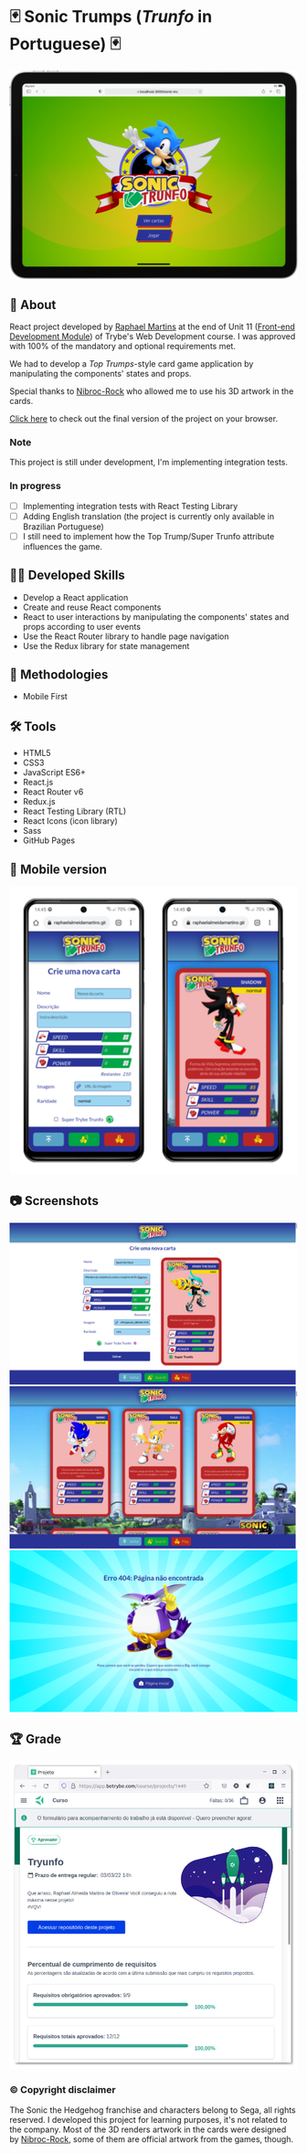# :black_joker: Sonic Trumps (_Trunfo_ in Portuguese) :black_joker:

![Title Screen](./imgs/title-screen.png)

## :page_with_curl: About

React project developed by [Raphael Martins](https://www.linkedin.com/in/raphaelameidamartins/) at the end of Unit 11 ([Front-end Development Module](https://github.com/raphaelalmeidamartins/trybe_exercicios/tree/main/2_Desenvolvimento-Front-end)) of Trybe's Web Development course. I was approved with 100% of the mandatory and optional requirements met.

We had to develop a _Top Trumps_-style card game application by manipulating the components' states and props.

Special thanks to [Nibroc-Rock](https://www.deviantart.com/nibroc-rock) who allowed me to use his 3D artwork in the cards.

[Click here](https://raphaelalmeidamartins.github.io/sonic-trumps) to check out the final version of the project on your browser.

### Note

This project is still under development, I'm implementing integration tests.

### In progress

- [ ] Implementing integration tests with React Testing Library
- [ ] Adding English translation (the project is currently only available in Brazilian Portuguese)
- [ ] I still need to implement how the Top Trump/Super Trunfo attribute influences the game.

## :man_technologist: Developed Skills

* Develop a React application
* Create and reuse React components
* React to user interactions by manipulating the components' states and props according to user events
* Use the React Router library to handle page navigation
* Use the Redux library for state management

## :memo: Methodologies

* Mobile First

## :hammer_and_wrench: Tools

* HTML5
* CSS3
* JavaScript ES6+
* React.js
* React Router v6
* Redux.js
* React Testing Library (RTL)
* React Icons (icon library)
* Sass
* GitHub Pages

## :iphone: Mobile version

![Mobile](./imgs/mobile-preview.png)

## :camera: Screenshots

![Desktop preview](./imgs/screenshot-desktop1.png)
![Desktop preview](./imgs/screenshot-desktop2.png)
![Not found screen](./imgs/not-found-screen.png)

## :trophy: Grade

![My grade of the project - Minha nota no projeto](./imgs/nota.png)

### :copyright: Copyright disclaimer

The Sonic the Hedgehog franchise and characters belong to Sega, all rights reserved. I developed this project for learning purposes, it's not related to the company. Most of the 3D renders artwork in the cards were designed by [Nibroc-Rock](https://www.deviantart.com/nibroc-rock), some of them are official artwork from the games, though.
